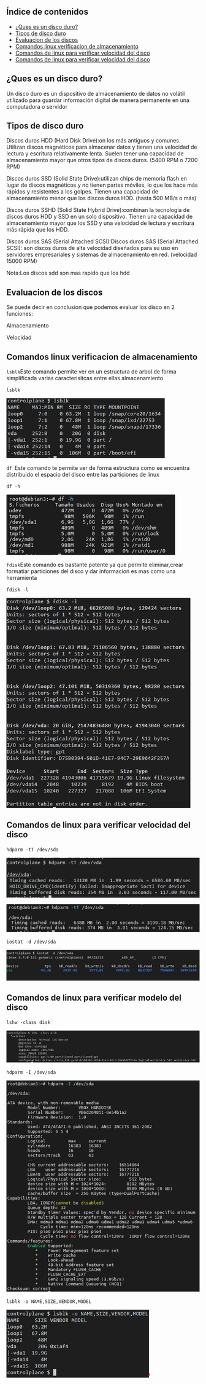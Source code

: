 ## Índice de contenidos
* [¿Ques es un disco duro?](#item1)
* [Tipos de disco duro](#item2)
* [Evaluacion de los discos](#item3)
* [Comandos linux verificacion de almacenamiento](#item4)
* [Comandos de linux para verificar velocidad del disco](#item5)
* [Comandos de linux para verificar velocidad del disco](#item6)

<a name="item1"></a>
## ¿Ques es un disco duro?
Un disco duro es un dispositivo de almacenamiento de datos no volátil utilizado para guardar información digital de manera permanente en una computadora o servidor

<a name="item2"></a>
## Tipos de disco duro
Discos duros HDD (Hard Disk Drive):on los más antiguos y comunes. Utilizan discos magnéticos para almacenar datos y tienen una velocidad de lectura y escritura relativamente lenta. Suelen tener una capacidad de almacenamiento mayor que otros tipos de discos duros. (5400 RPM o 7200 RPM)

Discos duros SSD (Solid State Drive):utilizan chips de memoria flash en lugar de discos magnéticos y no tienen partes móviles, lo que los hace más rápidos y resistentes a los golpes. Tienen una capacidad de almacenamiento menor que los discos duros HDD. (hasta 500 MB/s o más)

Discos duros SSHD (Solid State Hybrid Drive):combinan la tecnología de discos duros HDD y SSD en un solo dispositivo. Tienen una capacidad de almacenamiento mayor que los SSD y una velocidad de lectura y escritura más rápida que los HDD.

Discos duros SAS (Serial Attached SCSI):Discos duros SAS (Serial Attached SCSI): son discos duros de alta velocidad diseñados para su uso en servidores empresariales y sistemas de almacenamiento en red. (velocidad 15000 RPM)

Nota:Los discos sdd son mas rapido que los hdd 

<a name="item3"></a>
## Evaluacion de los discos
Se puede decir en conclusion que podemos evaluar los disco en 2 funciones:

Almacenamiento

Velocidad 

<a name="item4"></a>
## Comandos linux verificacion de almacenamiento

`lsblk`Este comando permite ver en un estructura de arbol de forma simplificada varias caracterisitcas entre ellas almacenamiento

```
lsblk
```
![Diagrama](https://github.com/Andherson333333/Linux/blob/main/disco-informacion/imagenes/lsblk-afuera.JPG)

`df `Este comando te permite ver de forma estructura como se encuentra distribuido el espacio del disco entre las particiones de linux

```
df -h
```
![Diagrama](https://github.com/Andherson333333/Linux/blob/main/disco-informacion/imagenes/df%20-h.JPG)

`fdisk`Este comando es bastante potente ya que permite eliminar,crear formatiar particiones del disco y dar informacion es mas como una herramienta

```
fdisk -l
```
![Diagrama](https://github.com/Andherson333333/Linux/blob/main/disco-informacion/imagenes/fdisk-l%20-afuera.JPG)

<a name="item5"></a>
## Comandos de linux para verificar velocidad del disco
```
hdparm -tT /dev/sda
```
![Diagrama](https://github.com/Andherson333333/Linux/blob/main/disco-informacion/imagenes/velocidad-1.JPG)

![Diagrama](https://github.com/Andherson333333/Linux/blob/main/disco-informacion/imagenes/velocidad-1%2C1.JPG)
```
iostat -d /dev/sda
```
![Diagrama](https://github.com/Andherson333333/Linux/blob/main/disco-informacion/imagenes/velocidad-2.JPG)

<a name="item6"></a>
## Comandos de linux para verificar modelo del disco

```
lshw -class disk
```
![Diagrama](https://github.com/Andherson333333/Linux/blob/main/disco-informacion/imagenes/velocidad-3.JPG)

```
hdparm -I /dev/sda
```
![Diagrama](https://github.com/Andherson333333/Linux/blob/main/disco-informacion/imagenes/modelo-2.JPG)

```
lsblk -o NAME,SIZE,VENDOR,MODEL
```
![Diagrama](https://github.com/Andherson333333/Linux/blob/main/disco-informacion/imagenes/modelo-3.JPG)




